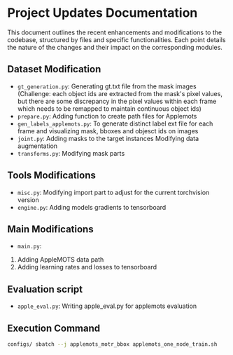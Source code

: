 # Project Updates Documentation

This document outlines the recent enhancements and modifications to the codebase, structured by files and specific functionalities. Each point details the nature of the changes and their impact on the corresponding modules.

## Dataset Modification
- `gt_generation.py`: Generating gt.txt file from the mask images (Challenge: each object ids are extracted from the mask's pixel values, but there are some discrepancy in the pixel values within each frame which needs to be remapped to maintain continuous object ids)
- `prepare.py`: Adding function to create path files for Applemots
- `gen_labels_applemots.py`: To generate distinct label ext file for each frame and visualizing mask, bboxes and objesct ids on images
- `joint.py`: Adding masks to the target instances Modifying data augmentation
- `transforms.py`: Modifying mask parts

## Tools Modifications
- `misc.py`: Modifying import part to adjust for the current torchvision version
- `engine.py`: Adding models gradients to tensorboard

## Main Modifications
- `main.py`:
1. Adding AppleMOTS data path
2. Adding learning rates and losses to tensorboard

## Evaluation script
- `apple_eval.py`: Writing apple_eval.py for applemots evaluation

## Execution Command
```bash 
configs/ sbatch --j applemots_motr_bbox applemots_one_node_train.sh

```